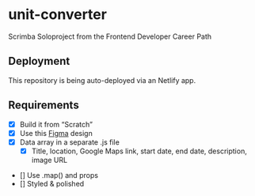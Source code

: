 # unit-converter
Scrimba Soloproject from the Frontend Developer Career Path

## Deployment
This repository is being auto-deployed via an Netlify app.

## Requirements
* [x] Build it from “Scratch”
* [x] Use this [Figma](https://www.figma.com/file/QG4cOExkdbIbhSfWJhs2gs/Travel-Journal?type=design&node-id=0-1&mode=design&t=CzW3MWRnu5raWTDC-0) design
* [x] Data array in a separate .js file
	* [x] Title, location, Google Maps link, start date, end date, description, image URL
* [] Use .map() and props
* [] Styled & polished

